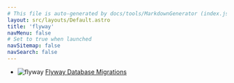 ```yaml
---
# This file is auto-generated by docs/tools/MarkdownGenerator (index.js)
layout: src/layouts/Default.astro
title: 'flyway'
navMenu: false
# Set to true when launched
navSitemap: false
navSearch: false
---
```


<ul>

<li>

![flyway](https://i.octopus.com/library/step-templates/flyway.png) [Flyway Database Migrations](/integrations/flyway/flyway-database-migrations)

</li>
        
</ul>
